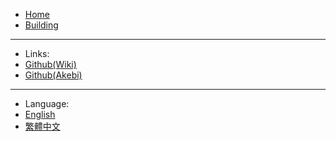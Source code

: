 <!-- _sidebar_.md -->

* [Home](/README.md "Home")
* [Building](/Building.md "Building")

-------
- Links:
- [Github(Wiki)](https://github.com/xTaiwanPingLord/Akebi-GC-Wiki)
- [Github(Akebi)](https://github.com/Taiga74164/Akebi-GC)

-------
- Language:
- [English](/ "Home")
- [繁體中文](/zh-tw/ "主頁")
